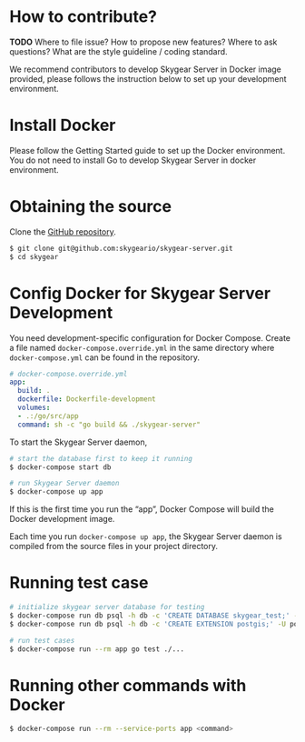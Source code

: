 # How to contribute?

**TODO** Where to file issue? How to propose new features? Where to ask
questions? What are the style guideline / coding standard.

We recommend contributors to develop Skygear Server in Docker image provided,
please follows the instruction below to set up your development environment.

# Install Docker

Please follow the Getting Started guide to set up the Docker environment.
You do not need to install Go to develop Skygear Server in docker environment.

# Obtaining the source

Clone the [GitHub repository](https://github.com/skygeario/skygear-server).

```sh
$ git clone git@github.com:skygeario/skygear-server.git
$ cd skygear
```

# Config Docker for Skygear Server Development

You need development-specific configuration for Docker Compose. Create
a file named `docker-compose.override.yml` in the same directory where
`docker-compose.yml` can be found in the repository.

```yaml
# docker-compose.override.yml
app:
  build: .
  dockerfile: Dockerfile-development
  volumes:
  - .:/go/src/app
  command: sh -c "go build && ./skygear-server"
```

To start the Skygear Server daemon,

```sh
# start the database first to keep it running
$ docker-compose start db

# run Skygear Server daemon
$ docker-compose up app
```

If this is the first time you run the “app”, Docker Compose will build the
Docker development image.

Each time you run `docker-compose up app`, the Skygear Server daemon is compiled
from the source files in your project directory.

# Running test case

```sh
# initialize skygear server database for testing
$ docker-compose run db psql -h db -c 'CREATE DATABASE skygear_test;' -U postgres
$ docker-compose run db psql -h db -c 'CREATE EXTENSION postgis;' -U postgres -d skygear_test

# run test cases
$ docker-compose run --rm app go test ./...
```

# Running other commands with Docker

```sh
$ docker-compose run --rm --service-ports app <command>
```
